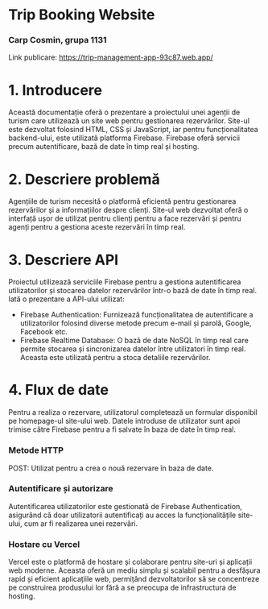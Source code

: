 # Trip Booking Website
### Carp Cosmin, grupa 1131
Link publicare:
https://trip-management-app-93c87.web.app/

# 1. Introducere
Această documentație oferă o prezentare a proiectului unei agenții de turism care utilizează un site web pentru gestionarea rezervărilor. Site-ul este dezvoltat folosind HTML, CSS și JavaScript, iar pentru funcționalitatea backend-ului, este utilizată platforma Firebase. Firebase oferă servicii precum autentificare, bază de date în timp real și hosting.

# 2. Descriere problemă
Agențiile de turism necesită o platformă eficientă pentru gestionarea rezervărilor și a informațiilor despre clienți. Site-ul web dezvoltat oferă o interfață ușor de utilizat pentru clienți pentru a face rezervări și pentru agenți pentru a gestiona aceste rezervări în timp real.

# 3. Descriere API
Proiectul utilizează serviciile Firebase pentru a gestiona autentificarea utilizatorilor și stocarea datelor rezervărilor într-o bază de date în timp real. Iată o prezentare a API-ului utilizat:

- Firebase Authentication: Furnizează funcționalitatea de autentificare a utilizatorilor folosind diverse metode precum e-mail și parolă, Google, Facebook etc.
- Firebase Realtime Database: O bază de date NoSQL în timp real care permite stocarea și sincronizarea datelor între utilizatori în timp real. Aceasta este utilizată pentru a stoca detaliile rezervărilor.

# 4. Flux de date
Pentru a realiza o rezervare, utilizatorul completează un formular disponibil pe homepage-ul site-ului web. Datele introduse de utilizator sunt apoi trimise către Firebase pentru a fi salvate în baza de date în timp real.

### Metode HTTP
POST: Utilizat pentru a crea o nouă rezervare în baza de date.

### Autentificare și autorizare
Autentificarea utilizatorilor este gestionată de Firebase Authentication, asigurând că doar utilizatorii autentificați au acces la funcționalitățile site-ului, cum ar fi realizarea unei rezervări.

### Hostare cu Vercel
Vercel este o platformă de hostare și colaborare pentru site-uri și aplicații web moderne. Aceasta oferă un mediu simplu și scalabil pentru a desfășura rapid și eficient aplicațiile web, permițând dezvoltatorilor să se concentreze pe construirea produsului lor fără a se preocupa de infrastructura de hosting.

